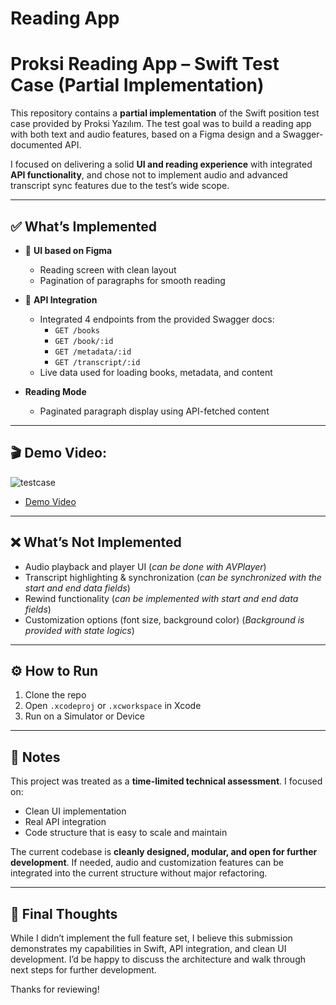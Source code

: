 # Reading App

# Proksi Reading App – Swift Test Case (Partial Implementation)

This repository contains a **partial implementation** of the Swift position test case provided by Proksi Yazılım. The test goal was to build a reading app with both text and audio features, based on a Figma design and a Swagger-documented API.

I focused on delivering a solid **UI and reading experience** with integrated **API functionality**, and chose not to implement audio and advanced transcript sync features due to the test’s wide scope.

---

## ✅ What’s Implemented

- 🎨 **UI based on Figma**
  - Reading screen with clean layout
  - Pagination of paragraphs for smooth reading

- 🔌 **API Integration**
  - Integrated 4 endpoints from the provided Swagger docs:
    - `GET /books`
    - `GET /book/:id`
    - `GET /metadata/:id`
    - `GET /transcript/:id`
  - Live data used for loading books, metadata, and content

- **Reading Mode**
  - Paginated paragraph display using API-fetched content

---


## 🎬 Demo Video:

![testcase](https://github.com/user-attachments/assets/802e422c-6715-4cfd-afa2-410aabd36264)

- [Demo Video](https://www.dropbox.com/scl/fi/us7hjtlhdk32wao8c3dbl/testcase.MP4?rlkey=0v8acb46nkdgz6ksbnarsnbbv&st=6g5rky00&raw=1)


---

## ❌ What’s Not Implemented

- Audio playback and player UI (*can be done with AVPlayer*)
- Transcript highlighting & synchronization (*can be synchronized with the start and end data fields*)
- Rewind functionality (*can be implemented with start and end data fields*)
- Customization options (font size, background color) (*Background is provided with state logics*)

---

## ⚙️ How to Run

1. Clone the repo
2. Open `.xcodeproj` or `.xcworkspace` in Xcode
3. Run on a Simulator or Device

---

## 📝 Notes

This project was treated as a **time-limited technical assessment**. I focused on:
- Clean UI implementation
- Real API integration
- Code structure that is easy to scale and maintain

The current codebase is **cleanly designed, modular, and open for further development**. If needed, audio and customization features can be integrated into the current structure without major refactoring.

---

## 💬 Final Thoughts

While I didn’t implement the full feature set, I believe this submission demonstrates my capabilities in Swift, API integration, and clean UI development. I’d be happy to discuss the architecture and walk through next steps for further development.

Thanks for reviewing!
